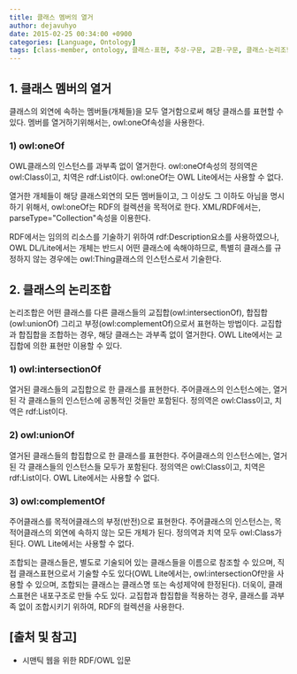 ```yaml
---
title: 클래스 멤버의 열거
author: dejavuhyo
date: 2015-02-25 00:34:00 +0900
categories: [Language, Ontology]
tags: [class-member, ontology, 클래스-표현, 추상-구문, 교환-구문, 클래스-논리조합, 온톨로지]
---
```


## 1. 클래스 멤버의 열거
클래스의 외연에 속하는 멤버들(개체들)을 모두 열거함으로써 해당 클래스를 표현할 수 있다. 멤버를 열거하기위해서는, owl:oneOf속성을 사용한다.

### 1) owl:oneOf
OWL클래스의 인스턴스를 과부족 없이 열거한다. owl:oneOf속성의 정의역은 owl:Class이고, 치역은 rdf:List이다. owl:oneOf는 OWL Lite에서는 사용할 수 없다.

열거한 개체들이 해당 클래스외연의 모든 멤버들이고, 그 이상도 그 이하도 아님을 명시하기 위해서, owl:oneOf는 RDF의 컬렉션을 목적어로 한다. XML/RDF에서는, parseType="Collection"속성을 이용한다.

RDF에서는 임의의 리소스를 기술하기 위하여 rdf:Description요소를 사용하였으나, OWL DL/Lite에서는 개체는 반드시 어떤 클래스에 속해야하므로, 특별히 클래스를 규정하지 않는 경우에는 owl:Thing클래스의 인스턴스로서 기술한다.

## 2. 클래스의 논리조합
논리조합은 어떤 클래스를 다른 클래스들의 교집합(owl:intersectionOf), 합집합(owl:unionOf) 그리고 부정(owl:complementOf)으로서 표현하는 방법이다. 교집합과 합집합을 조합하는 경우, 해당 클래스는 과부족 없이 열거한다. OWL Lite에서는 교집합에 의한 표현만 이용할 수 있다.

### 1) owl:intersectionOf
열거된 클래스들의 교집합으로 한 클래스를 표현한다. 주어클래스의 인스턴스에는, 열거된 각 클래스들의 인스턴스에 공통적인 것들만 포함된다. 정의역은 owl:Class이고, 치역은 rdf:List이다.

### 2) owl:unionOf
열거된 클래스들의 합집합으로 한 클래스를 표현한다. 주어클래스의 인스턴스에는, 열거된 각 클래스들의 인스턴스들 모두가 포함된다. 정의역은 owl:Class이고, 치역은 rdf:List이다. OWL Lite에서는 사용할 수 없다.

### 3) owl:complementOf
주어클래스를 목적어클래스의 부정(반전)으로 표현한다. 주어클래스의 인스턴스는, 목적어클래스의 외연에 속하지 않는 모든 개체가 된다. 정의역과 치역 모두 owl:Class가 된다. OWL Lite에서는 사용할 수 없다.

조합되는 클래스들은, 별도로 기술되어 있는 클래스들을 이름으로 참조할 수 있으며, 직접 클래스표현으로서 기술할 수도 있다(OWL Lite에서는, owl:intersectionOf만을 사용할 수 있으며, 조합되는 클래스는 클래스명 또는 속성제약에 한정된다). 더욱이, 클래스표현은 내포구조로 만들 수도 있다. 교집합과 합집합을 적용하는 경우, 클래스를 과부족 없이 조합시키기 위하여, RDF의 컬렉션을 사용한다.

## [출처 및 참고]
* 시맨틱 웹을 위한 RDF/OWL 입문
